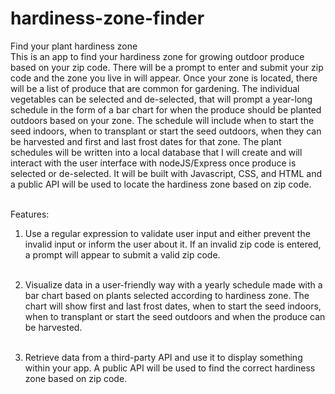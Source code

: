 # hardiness-zone-finder

Find your plant hardiness zone<br>
This is an app to find your hardiness zone for growing outdoor produce based on your zip code. There will be a prompt to enter and submit your zip code and the zone you live in will appear.  Once your zone is located, there will be a list of produce that are common for gardening. The individual vegetables can be selected and de-selected, that will prompt a year-long schedule in the form of a bar chart for when the produce should be planted outdoors based on your zone. The schedule will include when to start the seed indoors, when to transplant or start the seed outdoors, when they can be harvested and first and last frost dates for that zone. The plant schedules will be written into a local database that I will create and will interact with the user interface with nodeJS/Express once produce is selected or de-selected. It will be built with Javascript, CSS, and HTML and a public API will be used to locate the hardiness zone based on zip code.<br><br><p>

Features:<br>
  1.	Use a regular expression to validate user input and either prevent the invalid input or inform the user about it. If an invalid zip code is entered, a prompt will appear to submit a valid zip code. <br><br>
  
  2.	Visualize data in a user-friendly way with a yearly schedule made with a bar chart based on plants selected according to hardiness zone. The chart will show first and last frost dates, when to start the seed indoors, when to transplant or start the seed outdoors and when the produce can be harvested.<br><br>
  
  3.	Retrieve data from a third-party API and use it to display something within your app. A public API will be used to find the correct hardiness zone based on zip code.
